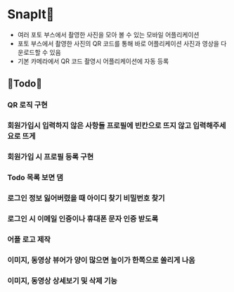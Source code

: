 # SnapIt📸

- 여러 포토 부스에서 촬영한 사진을 모아 볼 수 있는 모바일 어플리케이션
- 포토 부스에서 촬영한 사진의 QR 코드를 통해 바로 어플리케이션 사진과 영상을 다운로드할 수 있음
- 기본 카메라에서 QR 코드 촬영시 어플리케이션에 자동 등록

## 🩵Todo🩵

### QR 로직 구현

### 회원가입시 입력하지 않은 사항들 프로필에 빈칸으로 뜨지 않고 입력해주세요로 뜨게

### 회원가입 시 프로필 등록 구현

### Todo 목록 보면 댐

### 로그인 정보 잃어버렸을 때 아이디 찾기 비밀번호 찾기

### 로그인 시 이메일 인증이나 휴대폰 문자 인증 받도록

### 어플 로고 제작

### 이미지, 동영상 뷰어가 양이 많으면 높이가 한쪽으로 쏠리게 나옴

### 이미지, 동영상 상세보기 및 삭제 기능